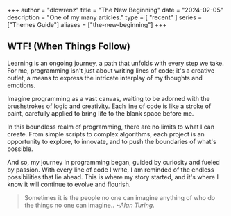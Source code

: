 +++
author = "dlowrenz"
title = "The New Beginning"
date = "2024-02-05"
description = "One of my many articles."
type = [
    "recent"
]
series = ["Themes Guide"]
aliases = ["the-new-beginning"]
+++

## WTF! (When Things Follow)

Learning is an ongoing journey, a path that unfolds with every step we take. For me, programming isn't just about writing lines of code; it's a creative outlet, a means to express the intricate interplay of my thoughts and emotions.

Imagine programming as a vast canvas, waiting to be adorned with the brushstrokes of logic and creativity. Each line of code is like a stroke of paint, carefully applied to bring life to the blank space before me.

In this boundless realm of programming, there are no limits to what I can create. From simple scripts to complex algorithms, each project is an opportunity to explore, to innovate, and to push the boundaries of what's possible.

And so, my journey in programming began, guided by curiosity and fueled by passion. With every line of code I write, I am reminded of the endless possibilities that lie ahead. This is where my story started, and it's where I know it will continue to evolve and flourish.

> Sometimes it is the people no one can imagine anything of who do the things no one can imagine..
> *~Alan Turing*.